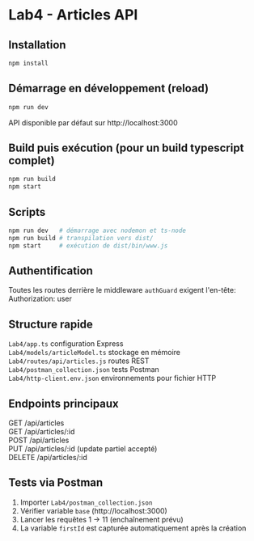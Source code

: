 ﻿# Lab4 - Articles API

## Installation
```bash
npm install
```

## Démarrage en développement (reload)
```bash
npm run dev
```

API disponible par défaut sur http://localhost:3000

## Build puis exécution (pour un build typescript complet)
```bash
npm run build
npm start
```

## Scripts
```bash
npm run dev   # démarrage avec nodemon et ts-node
npm run build # transpilation vers dist/
npm start     # exécution de dist/bin/www.js
```

## Authentification
Toutes les routes derrière le middleware `authGuard` exigent l'en-tête:  
Authorization: user

## Structure rapide
`Lab4/app.ts` configuration Express  
`Lab4/models/articleModel.ts` stockage en mémoire  
`Lab4/routes/api/articles.js` routes REST  
`Lab4/postman_collection.json` tests Postman  
`Lab4/http-client.env.json` environnements pour fichier HTTP

## Endpoints principaux
GET /api/articles  
GET /api/articles/:id  
POST /api/articles  
PUT /api/articles/:id (update partiel accepté)  
DELETE /api/articles/:id

## Tests via Postman
1. Importer `Lab4/postman_collection.json`
2. Vérifier variable `base` (http://localhost:3000)
3. Lancer les requêtes 1 → 11 (enchaînement prévu)
4. La variable `firstId` est capturée automatiquement après la création